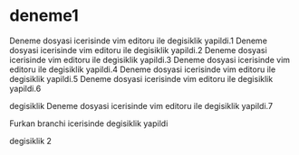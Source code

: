 # deneme1


Deneme dosyasi icerisinde vim editoru ile degisiklik yapildi.1
Deneme dosyasi icerisinde vim editoru ile degisiklik yapildi.2
Deneme dosyasi icerisinde vim editoru ile degisiklik yapildi.3
Deneme dosyasi icerisinde vim editoru ile degisiklik yapildi.4
Deneme dosyasi icerisinde vim editoru ile degisiklik yapildi.5
Deneme dosyasi icerisinde vim editoru ile degisiklik yapildi.6

degisiklik
Deneme dosyasi icerisinde vim editoru ile degisiklik yapildi.7

Furkan branchi icerisinde degisiklik yapildi

degisiklik 2
